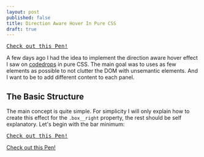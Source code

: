 ```yaml
---
layout: post
published: false
title: Direction Aware Hover In Pure CSS
draft: true
---
```


<pre class="codepen" data-height="300" data-type="result" data-href="GrpqB" data-user="FWeinb" data-safe="true"><code></code><a href="http://codepen.io/FWeinb/pen/GrpqB">Check out this Pen!</a></pre>

A few days ago I had the idea to implement the direction aware hover effect I saw on [codedrops](http://tympanus.net/TipsTricks/DirectionAwareHoverEffect/) in pure CSS. The main goal was to uses as few elements as possible to not clutter the DOM with unsemantic elements. And I want to be to add different content to each panel. 

## The Basic Structure

The main concept is quite simple. For simplicity I will only explain how to create this effect for the `.box__right` property, the rest should be self explanatory. Let's begin with the bar minimum: 
<pre class="codepen" data-height="300" data-type="css" data-href="882abf79f7211b64071f84614b149c4c" data-user="FWeinb" data-safe="true"><code></code><a href="http://codepen.io/FWeinb/pen/hDgKr">Check out this Pen!</a></pre

The `.box` will hold the elements for each side. The inner `.box__*`'s will be the extact same size as the `.box` itself using CSS inheritance like `width:inherit;` `height:inherit;`.

To better see what is going on, I colored the `.box` in green and `.box__righ` in red. You can see the result by switching to the result tab on the embedded pen.

## Determen The Hover Direction 

This is the most tricky part. But can be solved by using a pseudo element. Additionaly the content must be moved outsite the viewport to hide it. 

<pre class="codepen" data-height="300" data-type="result" data-href="7e9b4dfe299e0ef903ad66f77384fda4" data-user="FWeinb" data-safe="true"><code></code><a href="http://codepen.io/FWeinb/pen/iaJLG">Check out this Pen!</a></pre>






<script async src="http://codepen.io/assets/embed/ei.js"></script>

